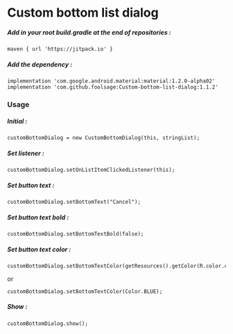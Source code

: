 # Custom bottom list dialog

##### Add in your root build.gradle at the end of repositories :

    maven { url 'https://jitpack.io' }

##### Add the dependency :

    implementation 'com.google.android.material:material:1.2.0-alpha02'
    implementation 'com.github.foolsage:Custom-bottom-list-dialog:1.1.2'


### Usage
##### Initial :
    customBottomDialog = new CustomBottomDialog(this, stringList);
##### Set listener :
    customBottomDialog.setOnListItemClickedListener(this);
##### Set button text :
    customBottomDialog.setBottomText("Cancel");
##### Set button text bold :
    customBottomDialog.setBottomTextBold(false);
##### Set button text color :
    customBottomDialog.setBottomTextColor(getResources().getColor(R.color.colorBlue));
or

    customBottomDialog.setBottomTextColor(Color.BLUE);
##### Show :
    customBottomDialog.show();
